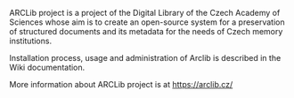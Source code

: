 ARCLib project is a project of the Digital Library of the Czech Academy of
Sciences whose aim is to create an open-source system for a preservation of
structured documents and its metadata for the needs of Czech memory institutions.

Installation process, usage and administration of Arclib is described
in the Wiki documentation.

More information about ARCLib project is at https://arclib.cz/
